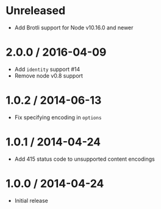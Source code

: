 Unreleased
==================

  * Add Brotli support for Node v10.16.0 and newer

2.0.0 / 2016-04-09
==================

  * Add `identity` support #14
  * Remove node v0.8 support

1.0.2 / 2014-06-13
==================

  * Fix specifying encoding in `options`

1.0.1 / 2014-04-24
==================

  * Add 415 status code to unsupported content encodings

1.0.0 / 2014-04-24
==================

  * Initial release
